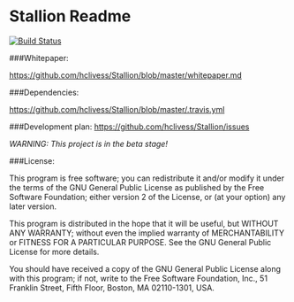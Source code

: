 Stallion Readme
=======

[![Build Status](https://travis-ci.org/hclivess/Stallion.svg?branch=master)](https://travis-ci.org/hclivess/Stallion)

###Whitepaper:

https://github.com/hclivess/Stallion/blob/master/whitepaper.md

###Dependencies:

https://github.com/hclivess/Stallion/blob/master/.travis.yml

###Development plan:
https://github.com/hclivess/Stallion/issues

*WARNING: This project is in the beta stage!*

###License:

This program is free software; you can redistribute it and/or
modify it under the terms of the GNU General Public License
as published by the Free Software Foundation; either version 2
of the License, or (at your option) any later version.

This program is distributed in the hope that it will be useful,
but WITHOUT ANY WARRANTY; without even the implied warranty of
MERCHANTABILITY or FITNESS FOR A PARTICULAR PURPOSE.  See the
GNU General Public License for more details.

You should have received a copy of the GNU General Public License
along with this program; if not, write to the Free Software
Foundation, Inc., 51 Franklin Street, Fifth Floor, Boston, MA  02110-1301, USA.

